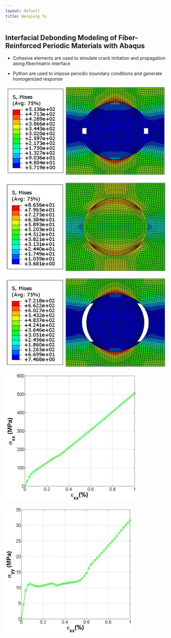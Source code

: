 ```yaml
---
layout: default
title: Wenqiong Tu
---
```

## Interfacial Debonding Modeling of Fiber-Reinforced Periodic Materials with Abaqus

* Cohesive elements are used to simulate crack imitation and propagation along fiber/matrix interface

* Python are used to impose periodic boundary conditions and generate homogenized response

![Interfacial degradation](/assets/abq_crack_initiation.jpg)

![Crack Initiation](/assets/abq_interfacial_degardation.jpg)

![Crack Propagation](/assets/abq_crack_propagation.jpg)

![Homogenized stress in x direction](/assets/abq_interfacial_homoXX.jpg)

![Homogenized stress in y direction](/assets/abq_interfacial_homoYY.jpg)